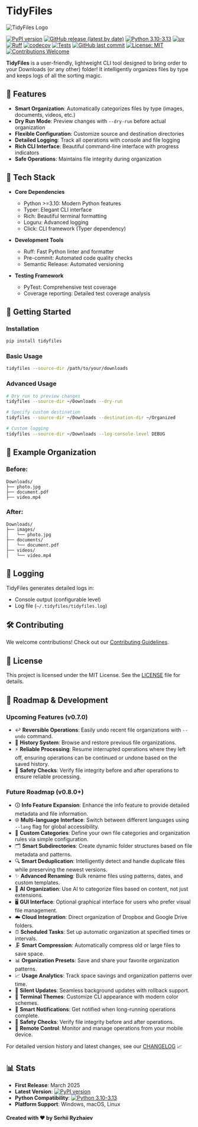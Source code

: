# TidyFiles

![TidyFiles Logo](https://i.imgur.com/VkDL4QU.jpeg)

[![PyPI version](https://badge.fury.io/py/tidyfiles.svg)](https://badge.fury.io/py/tidyfiles)
[![GitHub release (latest by date)](https://img.shields.io/github/v/release/RYZHAIEV-SERHII/TidyFiles)](https://github.com/RYZHAIEV-SERHII/TidyFiles/releases)
[![Python 3.10-3.13](https://img.shields.io/badge/python-3.10%20%7C%203.11%20%7C%203.12%20%7C%203.13-blue.svg)](https://www.python.org/downloads/)
[![uv](https://img.shields.io/endpoint?url=https://raw.githubusercontent.com/astral-sh/uv/main/assets/badge/v0.json)](https://github.com/astral-sh/uv)
[![Ruff](https://img.shields.io/endpoint?url=https://raw.githubusercontent.com/astral-sh/ruff/main/assets/badge/v2.json)](https://github.com/astral-sh/ruff)
[![codecov](https://codecov.io/gh/RYZHAIEV-SERHII/TidyFiles/branch/main/graph/badge.svg)](https://codecov.io/gh/RYZHAIEV-SERHII/TidyFiles)
[![Tests](https://github.com/RYZHAIEV-SERHII/TidyFiles/actions/workflows/tests.yml/badge.svg)](https://github.com/RYZHAIEV-SERHII/TidyFiles/actions)
[![GitHub last commit](https://img.shields.io/github/last-commit/RYZHAIEV-SERHII/TidyFiles)](https://github.com/RYZHAIEV-SERHII/TidyFiles/commits)
[![License: MIT](https://img.shields.io/badge/License-MIT-yellow.svg)](https://opensource.org/licenses/MIT)
[![Contributions Welcome](https://img.shields.io/badge/contributions-welcome-brightgreen.svg?style=flat&logo=github)](CONTRIBUTING.md)

**TidyFiles** is a user-friendly, lightweight CLI tool designed to bring order to your Downloads (or any other) folder! It intelligently organizes files by type and keeps logs of all the sorting magic.

## 🌟 Features
- **Smart Organization**: Automatically categorizes files by type (images, documents, videos, etc.)
- **Dry Run Mode**: Preview changes with `--dry-run` before actual organization
- **Flexible Configuration**: Customize source and destination directories
- **Detailed Logging**: Track all operations with console and file logging
- **Rich CLI Interface**: Beautiful command-line interface with progress indicators
- **Safe Operations**: Maintains file integrity during organization

## 🔧 Tech Stack
- **Core Dependencies**
  - Python >=3.10: Modern Python features
  - Typer: Elegant CLI interface
  - Rich: Beautiful terminal formatting
  - Loguru: Advanced logging
  - Click: CLI framework (Typer dependency)

- **Development Tools**
  - Ruff: Fast Python linter and formatter
  - Pre-commit: Automated code quality checks
  - Semantic Release: Automated versioning

- **Testing Framework**
  - PyTest: Comprehensive test coverage
  - Coverage reporting: Detailed test coverage analysis

## 🚀 Getting Started

### Installation
```bash
pip install tidyfiles
```

### Basic Usage
```bash
tidyfiles --source-dir /path/to/your/downloads
```

### Advanced Usage
```bash
# Dry run to preview changes
tidyfiles --source-dir ~/Downloads --dry-run

# Specify custom destination
tidyfiles --source-dir ~/Downloads --destination-dir ~/Organized

# Custom logging
tidyfiles --source-dir ~/Downloads --log-console-level DEBUG
```

## 📁 Example Organization
### Before:
```plaintext
Downloads/
├── photo.jpg
├── document.pdf
├── video.mp4
```
### After:
```plaintext
Downloads/
├── images/
│   └── photo.jpg
├── documents/
│   └── document.pdf
├── videos/
│   └── video.mp4
```

## 📝 Logging
TidyFiles generates detailed logs in:
- Console output (configurable level)
- Log file (`~/.tidyfiles/tidyfiles.log`)

## 🛠️ Contributing
We welcome contributions! Check out our [Contributing Guidelines](CONTRIBUTING.md).

## 📄 License
This project is licensed under the MIT License. See the [LICENSE](LICENSE) file for details.

## 🎯 Roadmap & Development

### Upcoming Features (v0.7.0)
- ↩️ **Reversible Operations**: Easily undo recent file organizations with `--undo` command.
- 💾 **History System**: Browse and restore previous file organizations.
- ⚡ **Reliable Processing**: Resume interrupted operations where they left off, ensuring operations can be continued or undone based on the saved history.
- 🔐 **Safety Checks**: Verify file integrity before and after operations to ensure reliable processing.

### Future Roadmap (v0.8.0+)
- 🛈 **Info Feature Expansion**: Enhance the info feature to provide detailed metadata and file information.
- 🌐 **Multi-language Interface**: Switch between different languages using `--lang` flag for global accessibility.
- 📁 **Custom Categories**: Define your own file categories and organization rules via simple configuration.
- 🗂️ **Smart Subdirectories**: Create dynamic folder structures based on file metadata and patterns.
- 🔍 **Smart Deduplication**: Intelligently detect and handle duplicate files while preserving the newest versions.
- ✨ **Advanced Renaming**: Bulk rename files using patterns, dates, and custom templates.
- 🤖 **AI Organization**: Use AI to categorize files based on content, not just extensions.
- 🖥️ **GUI Interface**: Optional graphical interface for users who prefer visual file management.
- ☁️ **Cloud Integration**: Direct organization of Dropbox and Google Drive folders.
- ⏰ **Scheduled Tasks**: Set up automatic organization at specified times or intervals.
- 🗜️ **Smart Compression**: Automatically compress old or large files to save space.
- 📊 **Organization Presets**: Save and share your favorite organization patterns.
- 📈 **Usage Analytics**: Track space savings and organization patterns over time.
- 🔄 **Silent Updates**: Seamless background updates with rollback support.
- 🎨 **Terminal Themes**: Customize CLI appearance with modern color schemes.
- 🔔 **Smart Notifications**: Get notified when long-running operations complete.
- 🔐 **Safety Checks**: Verify file integrity before and after operations.
- 📱 **Remote Control**: Monitor and manage operations from your mobile device.

For detailed version history and latest changes, see our [CHANGELOG](CHANGELOG.md) 📈

## 📊 Stats
- **First Release**: March 2025
- **Latest Version**: [![PyPI version](https://badge.fury.io/py/tidyfiles.svg)](https://badge.fury.io/py/tidyfiles)
- **Python Compatibility**: [![Python 3.10-3.13](https://img.shields.io/badge/python-3.10%20%7C%203.11%20%7C%203.12%20%7C%203.13-blue.svg)](https://www.python.org/downloads/)
- **Platform Support**: Windows, macOS, Linux

#### Created with ❤️ by Serhii Ryzhaiev
